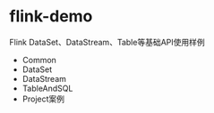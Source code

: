# flink-demo

Flink DataSet、DataStream、Table等基础API使用样例
 - Common
 - DataSet
 - DataStream
 - TableAndSQL
 - Project案例
